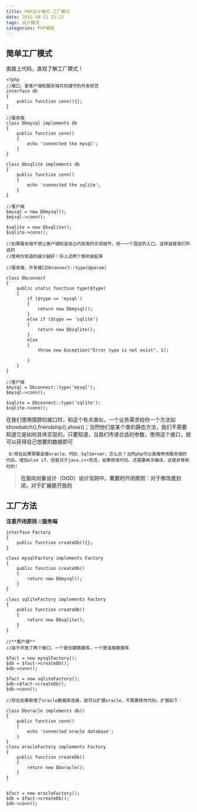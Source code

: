 ```yaml
---
title: PHP设计模式-工厂模式
date: 2015-10-12 22:12
tags: 设计模式
categories: PHP编程
---
```


## 简单工厂模式
直接上代码，直观了解工厂模式！
```
<?php
//接口，是客户端和服务端共同遵守的开发规范
interface db
{
    public function conn(){};
}

//服务端
class Dbmysql implements db
{
    public function conn()
    {
        echo 'connected the mysql';
    }
}

class Dbsqlite implements db
{
    public function conn()
    {
        echo 'connected the sqlite';
    }
}

//客户端 
$mysql = new Dbmysql();
$mysql->conn();

$sqlite = new Dbsqlite();
$sqlite->conn();

//如果服务端不想让客户端知道自己内部类的实现细节，统一一个固定的入口，这样就是我们所说的
//使用方知道的越少越好！将上述两个类封装起来

//服务端，开发接口Dbconnect::type(@param)

class Dbconnect 
{
    public static function type($type)
    {
        if ($type == 'mysql')
        {
            return new Dbmysql();
        }
        else if ($type == 'sqlite')
        {
            return new Dbsqlite();
        }
        else
        {
            throw new Exception("Error type is not exist", 1);
            
        }
    }
}

//客户端
$mysql = Dbconnect::type('mysql');
$mysql->conn();

$sqlite = Dbconnect::type('sqlite');
$sqlite->conn();
```
在我们使用围脖的接口时，和这个有点类似，一个业务需求给你一个方法如showbatch(),friendship(),show()；当然他们是某个类的静态方法，我们不需要知道它是如何具体实现的，只要知道，当我们传递合适的参数，使用这个接口，就可以获得自己想要的数据即可

` Q:现在如果需要连接oracle、PDO、SqlServer，怎么办？当然php可以直接修改服务端的代码，增加else if，但是对于java,c++而言，如果修改代码，还需要再次编译，这是非常耗时的!`

 > **在面向对象设计（OOD）设计法则中，重要的开闭原则：对于修改是封闭，对于扩展是开放的**

## 工厂方法 
**注意开闭原则**
//**服务端**
```
interface Factory
{
    public function createDb(){};
}

class mysqlFactory implements Factory
{
    public function createDb()
    {
        return new Dbmysql();
    }
}

class sqliteFactory implements Factory
{
    public function createDb()
    {
        return new Dbsqlite();
    }
}

//**客户端**
//由于开放了两个接口，一个是创建数据库，一个是连接数据库

$fact = new mysqlFactory();
$db = $fact->createDb();
$db->conn();

$fact = new sqliteFactory();
$db->$fact->createDb();
$db->conn(); 

//现在如果新增了oracle数据库连接，就可以扩展oracle，不需要修改代码，扩展如下：

class Dboracle implements db()
{
    public function conn()
    {
        echo 'connected oracle database';
    }
}
class oracleFactory implements Factory
{
    public function createDb()
    {
        return new Dboracle();
    }
}


$fact = new oracleFactory();
$db = $fact->createDb();
$db->conn();
```